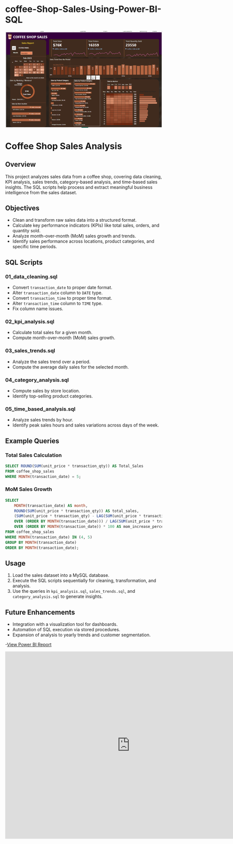 # coffee-Shop-Sales-Using-Power-BI-SQL
![image alt](https://github.com/vidhateshamal2000/coffee-Shop-Sales-Using-Power-BI-SQL/blob/632558aa59eae8167a123ac70b14e42537c54055/coffee%20shop%20sales.png)

# Coffee Shop Sales Analysis

## Overview
This project analyzes sales data from a coffee shop, covering data cleaning, KPI analysis, sales trends, category-based analysis, and time-based sales insights. The SQL scripts help process and extract meaningful business intelligence from the sales dataset.

## Objectives
- Clean and transform raw sales data into a structured format.
- Calculate key performance indicators (KPIs) like total sales, orders, and quantity sold.
- Analyze month-over-month (MoM) sales growth and trends.
- Identify sales performance across locations, product categories, and specific time periods.

## SQL Scripts

### 01_data_cleaning.sql
- Convert `transaction_date` to proper date format.
- Alter `transaction_date` column to `DATE` type.
- Convert `transaction_time` to proper time format.
- Alter `transaction_time` column to `TIME` type.
- Fix column name issues.

### 02_kpi_analysis.sql
- Calculate total sales for a given month.
- Compute month-over-month (MoM) sales growth.

### 03_sales_trends.sql
- Analyze the sales trend over a period.
- Compute the average daily sales for the selected month.

### 04_category_analysis.sql
- Compute sales by store location.
- Identify top-selling product categories.

### 05_time_based_analysis.sql
- Analyze sales trends by hour.
- Identify peak sales hours and sales variations across days of the week.

## Example Queries

### Total Sales Calculation
```sql
SELECT ROUND(SUM(unit_price * transaction_qty)) AS Total_Sales 
FROM coffee_shop_sales 
WHERE MONTH(transaction_date) = 5;
```

### MoM Sales Growth
```sql
SELECT 
    MONTH(transaction_date) AS month,
    ROUND(SUM(unit_price * transaction_qty)) AS total_sales,
    (SUM(unit_price * transaction_qty) - LAG(SUM(unit_price * transaction_qty), 1)
    OVER (ORDER BY MONTH(transaction_date))) / LAG(SUM(unit_price * transaction_qty), 1) 
    OVER (ORDER BY MONTH(transaction_date)) * 100 AS mom_increase_percentage
FROM coffee_shop_sales
WHERE MONTH(transaction_date) IN (4, 5)
GROUP BY MONTH(transaction_date)
ORDER BY MONTH(transaction_date);
```

## Usage
1. Load the sales dataset into a MySQL database.
2. Execute the SQL scripts sequentially for cleaning, transformation, and analysis.
3. Use the queries in `kpi_analysis.sql`, `sales_trends.sql`, and `category_analysis.sql` to generate insights.

## Future Enhancements
- Integration with a visualization tool for dashboards.
- Automation of SQL execution via stored procedures.
- Expansion of analysis to yearly trends and customer segmentation.

-[View Power BI Report](https://app.powerbi.com/groups/me/reports/a2c56160-a797-400e-8d2b-15401d0fb6b0/8c82b84e4dd26a6921a3?experience=power-bi)

<iframe width="800" height="600" src="https://app.powerbi.com/groups/me/reports/a2c56160-a797-400e-8d2b-15401d0fb6b0/8c82b84e4dd26a6921a3?experience=power-bi
" frameborder="0" allowFullScreen="true"></iframe>
 
